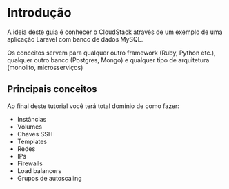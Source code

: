 # Introdução

A ideia deste guia é conhecer o CloudStack através de um exemplo de uma aplicação Laravel com banco de dados MySQL.

Os conceitos servem para qualquer outro framework (Ruby, Python etc.), qualquer outro banco (Postgres, Mongo) e qualquer tipo de arquitetura (monolito, microsserviços)

## Principais conceitos

Ao final deste tutorial você terá total domínio de como fazer:

- Instâncias
- Volumes
- Chaves SSH
- Templates
- Redes
- IPs
- Firewalls
- Load balancers
- Grupos de autoscaling
